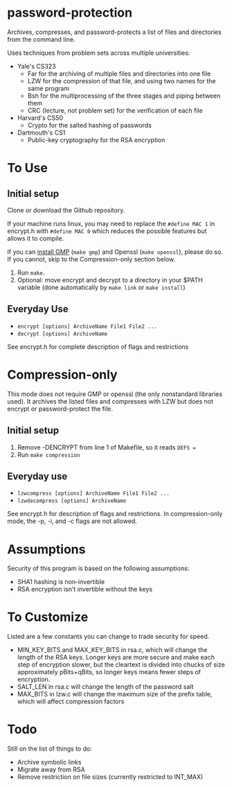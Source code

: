 # password-protection
Archives, compresses, and password-protects a list of files and directories from the command line.

Uses techniques from problem sets across multiple universities:

* Yale's CS323
    * Far for the archiving of multiple files and directories into one file
    * LZW for the compression of that file, and using two names for the same program
    * Bsh for the multiprocessing of the three stages and piping between them
    * CRC (lecture, not problem set) for the verification of each file
* Harvard's CS50
    * Crypto for the salted hashing of passwords
* Dartmouth's CS1
    * Public-key cryptography for the RSA encryption

# To Use

## Initial setup

Clone or download the Github repository.

If your machine runs linux, you may need to replace the ```#define MAC 1``` in encrypt.h with ```#define MAC 0``` which reduces the possible features but allows it to compile.

If you can [install GMP](https://gmplib.org) (```make gmp```) and Openssl (```make openssl```), please do so. If you cannot, skip to the Compression-only section below.

1. Run ```make```.
2. Optional: move encrypt and decrypt to a directory in your $PATH variable (done automatically by ```make link``` or ```make install```)

## Everyday Use

* ```encrypt [options] ArchiveName File1 File2 ...```
* ```decrypt [options] ArchiveName```

See encrypt.h for complete description of flags and restrictions

# Compression-only

This mode does not require GMP or openssl (the only nonstandard libraries used). It archives the listed files and compresses with LZW but does not encrypt or password-protect the file.

## Initial setup

1. Remove -DENCRYPT from line 1 of Makefile, so it reads ```DEFS =```
2. Run ```make compression```

## Everyday use

* ```lzwcompress [options] ArchiveName File1 File2 ...```
* ```lzwdecompress [options] ArchiveName```

See encrypt.h for description of flags and restrictions. In compression-only mode, the -p, -i, and -c flags are not allowed.

# Assumptions

Security of this program is based on the following assumptions:

* SHA1 hashing is non-invertible
* RSA encryption isn't invertible without the keys

# To Customize

Listed are a few constants you can change to trade security for speed.

* MIN_KEY_BITS and MAX_KEY_BITS in rsa.c, which will change the length of the RSA keys. Longer keys are more secure and make each step of encryption slower, but the cleartext is divided into chucks of size approximately pBits+qBits, so longer keys means fewer steps of encryption.
* SALT_LEN in rsa.c will change the length of the password salt
* MAX_BITS in lzw.c will change the maximum size of the prefix table, which will affect compression factors

# Todo

Still on the list of things to do:

* Archive symbolic links
* Migrate away from RSA
* Remove restriction on file sizes (currently restricted to INT_MAX)
